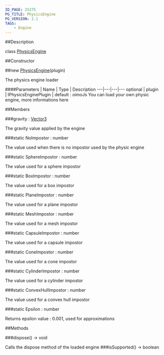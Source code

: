 ```yaml
---
ID_PAGE: 25275
PG_TITLE: PhysicsEngine
PG_VERSION: 2.1
TAGS:
    - Engine
---
```

##Description

class [PhysicsEngine](/classes/2.2/PhysicsEngine)



##Constructor

##new [PhysicsEngine](/classes/2.2/PhysicsEngine)(plugin)

The physics engine loader

####Parameters
 | Name | Type | Description
---|---|---|---
optional | plugin | IPhysicsEnginePlugin |  default : oimoJs You can load your own physic engine, more informations here

##Members

###gravity : [Vector3](/classes/2.2/Vector3)

The gravity value applied by the engine

###static NoImpostor : number

The value used when there is no impostor used by the physic engine

###static SphereImpostor : number

The value used for a sphere impostor

###static BoxImpostor : number

The value used for a box impostor

###static PlaneImpostor : number

The value used for a plane impostor

###static MeshImpostor : number

The value used for a mesh impostor

###static CapsuleImpostor : number

The value used for a capsule impostor

###static ConeImpostor : number

The value used for a cone impostor

###static CylinderImpostor : number

The value used for a cylinder impostor

###static ConvexHullImpostor : number

The value used for a convex hull impostor

###static Epsilon : number

Returns epsilon value : 0.001, used for approximations

##Methods

###dispose() &rarr; void

Calls the dispose method of the loaded engine
###isSupported() &rarr; boolean


